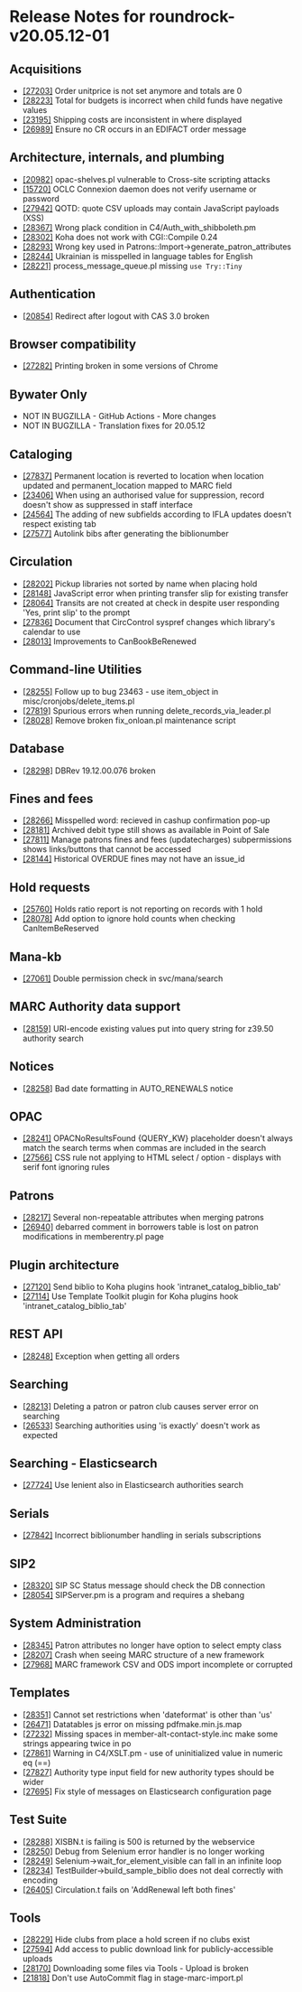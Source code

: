 
# Release Notes for roundrock-v20.05.12-01

## Acquisitions

- [[27203]](http://bugs.koha-community.org/bugzilla3/show_bug.cgi?id=27203) Order unitprice is not set anymore and  totals are 0
- [[28223]](http://bugs.koha-community.org/bugzilla3/show_bug.cgi?id=28223) Total for budgets is incorrect when child funds have negative values
- [[23195]](http://bugs.koha-community.org/bugzilla3/show_bug.cgi?id=23195) Shipping costs are inconsistent in where displayed
- [[26989]](http://bugs.koha-community.org/bugzilla3/show_bug.cgi?id=26989) Ensure no CR occurs in an EDIFACT order message

## Architecture, internals, and plumbing

- [[20982]](http://bugs.koha-community.org/bugzilla3/show_bug.cgi?id=20982) opac-shelves.pl vulnerable to Cross-site scripting attacks
- [[15720]](http://bugs.koha-community.org/bugzilla3/show_bug.cgi?id=15720) OCLC Connexion daemon does not verify username or password
- [[27942]](http://bugs.koha-community.org/bugzilla3/show_bug.cgi?id=27942) QOTD: quote CSV uploads may contain JavaScript payloads (XSS)
- [[28367]](http://bugs.koha-community.org/bugzilla3/show_bug.cgi?id=28367) Wrong plack condition in C4/Auth_with_shibboleth.pm
- [[28302]](http://bugs.koha-community.org/bugzilla3/show_bug.cgi?id=28302) Koha does not work with CGI::Compile 0.24
- [[28293]](http://bugs.koha-community.org/bugzilla3/show_bug.cgi?id=28293) Wrong key used in Patrons::Import->generate_patron_attributes
- [[28244]](http://bugs.koha-community.org/bugzilla3/show_bug.cgi?id=28244) Ukrainian is misspelled in language tables for English
- [[28221]](http://bugs.koha-community.org/bugzilla3/show_bug.cgi?id=28221) process_message_queue.pl missing `use Try::Tiny`

## Authentication

- [[20854]](http://bugs.koha-community.org/bugzilla3/show_bug.cgi?id=20854) Redirect after logout with CAS 3.0 broken

## Browser compatibility

- [[27282]](http://bugs.koha-community.org/bugzilla3/show_bug.cgi?id=27282) Printing broken in some versions of Chrome

## Bywater Only

- NOT IN BUGZILLA - GitHub Actions - More changes
- NOT IN BUGZILLA - Translation fixes for 20.05.12

## Cataloging

- [[27837]](http://bugs.koha-community.org/bugzilla3/show_bug.cgi?id=27837) Permanent location is reverted to location when location updated and permanent_location mapped to MARC field
- [[23406]](http://bugs.koha-community.org/bugzilla3/show_bug.cgi?id=23406) When using an authorised value for suppression, record doesn't show as suppressed in staff interface
- [[24564]](http://bugs.koha-community.org/bugzilla3/show_bug.cgi?id=24564) The adding of new subfields according to IFLA updates doesn't respect existing tab
- [[27577]](http://bugs.koha-community.org/bugzilla3/show_bug.cgi?id=27577) Autolink bibs after generating the biblionumber

## Circulation

- [[28202]](http://bugs.koha-community.org/bugzilla3/show_bug.cgi?id=28202) Pickup libraries not sorted by name when placing hold
- [[28148]](http://bugs.koha-community.org/bugzilla3/show_bug.cgi?id=28148) JavaScript error when printing transfer slip for existing transfer
- [[28064]](http://bugs.koha-community.org/bugzilla3/show_bug.cgi?id=28064) Transits are not created at check in despite user responding 'Yes, print slip' to the prompt
- [[27836]](http://bugs.koha-community.org/bugzilla3/show_bug.cgi?id=27836) Document that CircControl syspref changes which library's calendar to use
- [[28013]](http://bugs.koha-community.org/bugzilla3/show_bug.cgi?id=28013) Improvements to CanBookBeRenewed

## Command-line Utilities

- [[28255]](http://bugs.koha-community.org/bugzilla3/show_bug.cgi?id=28255) Follow up to bug 23463 - use item_object in misc/cronjobs/delete_items.pl
- [[27819]](http://bugs.koha-community.org/bugzilla3/show_bug.cgi?id=27819) Spurious errors when running delete_records_via_leader.pl
- [[28028]](http://bugs.koha-community.org/bugzilla3/show_bug.cgi?id=28028) Remove broken fix_onloan.pl maintenance script

## Database

- [[28298]](http://bugs.koha-community.org/bugzilla3/show_bug.cgi?id=28298) DBRev 19.12.00.076 broken

## Fines and fees

- [[28266]](http://bugs.koha-community.org/bugzilla3/show_bug.cgi?id=28266) Misspelled word: recieved in cashup confirmation pop-up
- [[28181]](http://bugs.koha-community.org/bugzilla3/show_bug.cgi?id=28181) Archived debit type still shows as available in Point of Sale
- [[27811]](http://bugs.koha-community.org/bugzilla3/show_bug.cgi?id=27811) Manage patrons fines and fees (updatecharges)  subpermissions shows links/buttons that cannot be accessed
- [[28144]](http://bugs.koha-community.org/bugzilla3/show_bug.cgi?id=28144) Historical OVERDUE fines may not have an issue_id

## Hold requests

- [[25760]](http://bugs.koha-community.org/bugzilla3/show_bug.cgi?id=25760) Holds ratio report is not reporting on records with 1 hold
- [[28078]](http://bugs.koha-community.org/bugzilla3/show_bug.cgi?id=28078) Add option to ignore hold counts when checking CanItemBeReserved

## Mana-kb

- [[27061]](http://bugs.koha-community.org/bugzilla3/show_bug.cgi?id=27061) Double permission check in svc/mana/search

## MARC Authority data support

- [[28159]](http://bugs.koha-community.org/bugzilla3/show_bug.cgi?id=28159) URI-encode existing values put into query string for z39.50 authority search

## Notices

- [[28258]](http://bugs.koha-community.org/bugzilla3/show_bug.cgi?id=28258) Bad date formatting in AUTO_RENEWALS notice

## OPAC

- [[28241]](http://bugs.koha-community.org/bugzilla3/show_bug.cgi?id=28241) OPACNoResultsFound {QUERY_KW} placeholder doesn't always match the search terms when commas are included in the search
- [[27566]](http://bugs.koha-community.org/bugzilla3/show_bug.cgi?id=27566) CSS rule not applying to HTML select / option -  displays with serif font ignoring rules

## Patrons

- [[28217]](http://bugs.koha-community.org/bugzilla3/show_bug.cgi?id=28217) Several non-repeatable attributes when merging patrons
- [[26940]](http://bugs.koha-community.org/bugzilla3/show_bug.cgi?id=26940) debarred comment in borrowers table is lost on patron modifications in memberentry.pl page

## Plugin architecture

- [[27120]](http://bugs.koha-community.org/bugzilla3/show_bug.cgi?id=27120) Send biblio to Koha plugins hook 'intranet_catalog_biblio_tab'
- [[27114]](http://bugs.koha-community.org/bugzilla3/show_bug.cgi?id=27114) Use Template Toolkit plugin for Koha plugins hook 'intranet_catalog_biblio_tab'

## REST API

- [[28248]](http://bugs.koha-community.org/bugzilla3/show_bug.cgi?id=28248) Exception when getting all orders

## Searching

- [[28213]](http://bugs.koha-community.org/bugzilla3/show_bug.cgi?id=28213) Deleting a patron or patron club causes server error on searching
- [[26533]](http://bugs.koha-community.org/bugzilla3/show_bug.cgi?id=26533) Searching authorities using 'is exactly' doesn't work as expected

## Searching - Elasticsearch

- [[27724]](http://bugs.koha-community.org/bugzilla3/show_bug.cgi?id=27724) Use lenient also in Elasticsearch authorities search

## Serials

- [[27842]](http://bugs.koha-community.org/bugzilla3/show_bug.cgi?id=27842) Incorrect biblionumber handling in serials subscriptions

## SIP2

- [[28320]](http://bugs.koha-community.org/bugzilla3/show_bug.cgi?id=28320) SIP SC Status message should check the DB connection
- [[28054]](http://bugs.koha-community.org/bugzilla3/show_bug.cgi?id=28054) SIPServer.pm is a program and requires a shebang

## System Administration

- [[28345]](http://bugs.koha-community.org/bugzilla3/show_bug.cgi?id=28345) Patron attributes no longer have option to select empty class
- [[28207]](http://bugs.koha-community.org/bugzilla3/show_bug.cgi?id=28207) Crash when seeing MARC structure of a new framework
- [[27968]](http://bugs.koha-community.org/bugzilla3/show_bug.cgi?id=27968) MARC framework CSV and ODS import incomplete or corrupted

## Templates

- [[28351]](http://bugs.koha-community.org/bugzilla3/show_bug.cgi?id=28351) Cannot set restrictions when 'dateformat' is other than 'us'
- [[26471]](http://bugs.koha-community.org/bugzilla3/show_bug.cgi?id=26471) Datatables js error on missing pdfmake.min.js.map
- [[27232]](http://bugs.koha-community.org/bugzilla3/show_bug.cgi?id=27232) Missing spaces in member-alt-contact-style.inc make some strings appearing twice in po
- [[27861]](http://bugs.koha-community.org/bugzilla3/show_bug.cgi?id=27861) Warning in C4/XSLT.pm - use of uninitialized value in numeric eq (==)
- [[27827]](http://bugs.koha-community.org/bugzilla3/show_bug.cgi?id=27827) Authority type input field for new authority types should be wider
- [[27695]](http://bugs.koha-community.org/bugzilla3/show_bug.cgi?id=27695) Fix style of messages on Elasticsearch configuration page

## Test Suite

- [[28288]](http://bugs.koha-community.org/bugzilla3/show_bug.cgi?id=28288) XISBN.t is failing is 500 is returned by the webservice
- [[28250]](http://bugs.koha-community.org/bugzilla3/show_bug.cgi?id=28250) Debug from Selenium error handler is no longer working
- [[28249]](http://bugs.koha-community.org/bugzilla3/show_bug.cgi?id=28249) Selenium->wait_for_element_visible can fall in an infinite loop
- [[28234]](http://bugs.koha-community.org/bugzilla3/show_bug.cgi?id=28234) TestBuilder->build_sample_biblio does not deal correctly with encoding
- [[26405]](http://bugs.koha-community.org/bugzilla3/show_bug.cgi?id=26405) Circulation.t fails on 'AddRenewal left both fines'

## Tools

- [[28229]](http://bugs.koha-community.org/bugzilla3/show_bug.cgi?id=28229) Hide clubs from place a hold screen if no clubs exist
- [[27594]](http://bugs.koha-community.org/bugzilla3/show_bug.cgi?id=27594) Add access to public download link for publicly-accessible uploads
- [[28170]](http://bugs.koha-community.org/bugzilla3/show_bug.cgi?id=28170) Downloading some files via Tools - Upload is broken
- [[21818]](http://bugs.koha-community.org/bugzilla3/show_bug.cgi?id=21818) Don't use AutoCommit flag in stage-marc-import.pl


